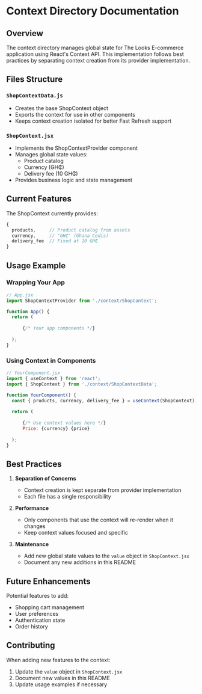 # Context Directory Documentation

## Overview
The context directory manages global state for The Looks E-commerce application using React's Context API. This implementation follows best practices by separating context creation from its provider implementation.

## Files Structure

### `ShopContextData.js`
- Creates the base ShopContext object
- Exports the context for use in other components
- Keeps context creation isolated for better Fast Refresh support

### `ShopContext.jsx`
- Implements the ShopContextProvider component
- Manages global state values:
  - Product catalog
  - Currency (GH₵)
  - Delivery fee (10 GH₵)
- Provides business logic and state management

## Current Features
The ShopContext currently provides:
```javascript
{
  products,     // Product catalog from assets
  currency,     // "GH₵" (Ghana Cedis)
  delivery_fee  // Fixed at 10 GH₵
}
```

## Usage Example

### Wrapping Your App
```jsx
// App.jsx
import ShopContextProvider from './context/ShopContext';

function App() {
  return (
    
      {/* Your app components */}
    
  );
}
```

### Using Context in Components
```jsx
// YourComponent.jsx
import { useContext } from 'react';
import { ShopContext } from './context/ShopContextData';

function YourComponent() {
  const { products, currency, delivery_fee } = useContext(ShopContext);
  
  return (
    
      {/* Use context values here */}
      Price: {currency} {price}
    
  );
}
```

## Best Practices
1. **Separation of Concerns**
   - Context creation is kept separate from provider implementation
   - Each file has a single responsibility

2. **Performance**
   - Only components that use the context will re-render when it changes
   - Keep context values focused and specific

3. **Maintenance**
   - Add new global state values to the `value` object in `ShopContext.jsx`
   - Document any new additions in this README

## Future Enhancements
Potential features to add:
- Shopping cart management
- User preferences
- Authentication state
- Order history

## Contributing
When adding new features to the context:
1. Update the `value` object in `ShopContext.jsx`
2. Document new values in this README
3. Update usage examples if necessary